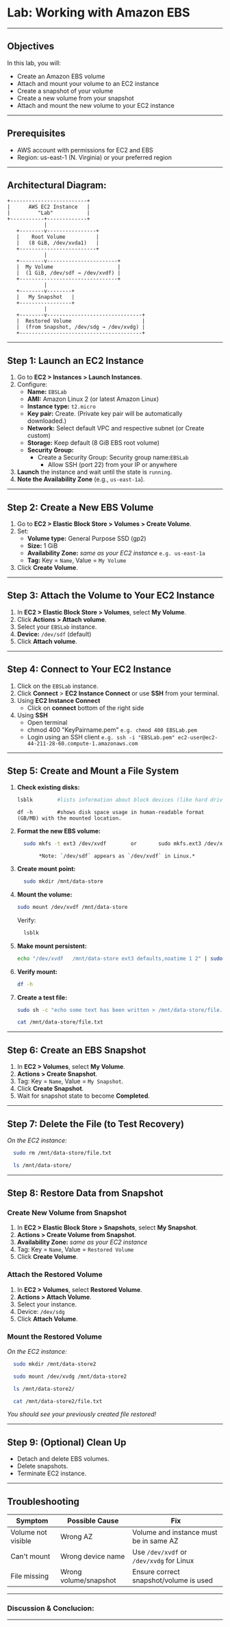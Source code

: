 # Lab: Working with Amazon EBS

---
## Objectives

In this lab, you will:

- Create an Amazon EBS volume
- Attach and mount your volume to an EC2 instance
- Create a snapshot of your volume
- Create a new volume from your snapshot
- Attach and mount the new volume to your EC2 instance

---

## Prerequisites

- AWS account with permissions for EC2 and EBS
- Region: us-east-1 (N. Virginia) or your preferred region
  
---
## Architectural Diagram:
```
+-------------------------+
|      AWS EC2 Instance   |
|         "Lab"           |
+-----------+-------------+
            |
   +--------v----------------+
   |    Root Volume          |
   |   (8 GiB, /dev/xvda1)   |
   +-------------------------+
            |
   +--------v-----------------------+
   |  My Volume                     |
   |  (1 GiB, /dev/sdf → /dev/xvdf) |
   +--------------------------------+
            |
   +--------v--------+
   |   My Snapshot   |
   +-----------------+
            |
   +--------v-------------------------------+
   |  Restored Volume                       |
   |  (from Snapshot, /dev/sdg → /dev/xvdg) |
   +----------------------------------------+
```

---

## Step 1: Launch an EC2 Instance

1. Go to **EC2 > Instances > Launch Instances**.
2. Configure:
    - **Name:** `EBSLab`
    - **AMI:** Amazon Linux 2 (or latest Amazon Linux)
    - **Instance type:** `t2.micro`
    - **Key pair:** Create. (Private key pair will be automatically downloaded.)
    - **Network:** Select default VPC and respective subnet (or Create custom)
    - **Storage:** Keep default (8 GiB EBS root volume)
    - **Security Group:**
      - Create a Security Group: Security group name:`EBSLab`
        - Allow SSH (port 22) from your IP or anywhere
3. **Launch** the instance and wait until the state is `running`.
4. **Note the Availability Zone** (e.g., `us-east-1a`).

---

## Step 2: Create a New EBS Volume

1. Go to **EC2 > Elastic Block Store > Volumes > Create Volume**.
2. Set:
    - **Volume type:** General Purpose SSD (gp2)
    - **Size:** 1 GiB
    - **Availability Zone:** *same as your EC2 instance* `e.g. us-east-1a`
    - **Tag:** Key = `Name`, Value = `My Volume`
3. Click **Create Volume**.

---

## Step 3: Attach the Volume to Your EC2 Instance

1. In **EC2 > Elastic Block Store > Volumes**, select **My Volume**.
2. Click **Actions > Attach volume**.
3. Select your `EBSLab` instance.
4. **Device:** `/dev/sdf` (default)
5. Click **Attach volume**.

---

## Step 4: Connect to Your EC2 Instance

1. Click on the `EBSLab` instance.
2. Click **Connect** > **EC2 Instance Connect** or use **SSH** from your terminal.
3. Using **EC2 Instance Connect**
   - Click on **connect** bottom of the right side
4. Using **SSH**
   - Open terminal
   - chmod 400 "KeyPairname.pem" `e.g. chmod 400 EBSLab.pem`
   - Login using an SSH client
     `e.g. ssh -i "EBSLab.pem" ec2-user@ec2-44-211-28-60.compute-1.amazonaws.com`
---

## Step 5: Create and Mount a File System

1. **Check existing disks:**
    ```sh
    lsblk        #lists information about block devices (like hard drives, SSDs, USBs, partitions).
    ```
    ```
    df -h        #shows disk space usage in human-readable format (GB/MB) with the mounted location.              
    ```
2. **Format the new EBS volume:**
    ```sh
      sudo mkfs -t ext3 /dev/xvdf        or       sudo mkfs.ext3 /dev/xvdf
    ```
              *Note: `/dev/sdf` appears as `/dev/xvdf` in Linux.*
   
4. **Create mount point:**
    ```sh
      sudo mkdir /mnt/data-store
    ```
5. **Mount the volume:**
    ```sh
    sudo mount /dev/xvdf /mnt/data-store
    ```
    Verify:
   ```sh
     lsblk
   ```
7. **Make mount persistent:**
    ```sh
    echo "/dev/xvdf   /mnt/data-store ext3 defaults,noatime 1 2" | sudo tee -a /etc/fstab
    ```
8. **Verify mount:**
    ```sh
    df -h
    ```
9. **Create a test file:**
    ```sh
    sudo sh -c "echo some text has been written > /mnt/data-store/file.txt"
    ```
    ```sh
    cat /mnt/data-store/file.txt
    ```

---

## Step 6: Create an EBS Snapshot

1. In **EC2 > Volumes**, select **My Volume**.
2. **Actions > Create Snapshot**.
3. Tag: Key = `Name`, Value = `My Snapshot`.
4. Click **Create Snapshot**.
5. Wait for snapshot state to become **Completed**.

---

## Step 7: Delete the File (to Test Recovery)

*On the EC2 instance:*
```sh
  sudo rm /mnt/data-store/file.txt
```
```sh
  ls /mnt/data-store/
```

---

## Step 8: Restore Data from Snapshot

### Create New Volume from Snapshot

1. In **EC2 > Elastic Block Store > Snapshots**, select **My Snapshot**.
2. **Actions > Create Volume from Snapshot**.
3. **Availability Zone:** *same as your EC2 instance*
4. Tag: Key = `Name`, Value = `Restored Volume`
5. Click **Create Volume**.

### Attach the Restored Volume

1. In **EC2 > Volumes**, select **Restored Volume**.
2. **Actions > Attach Volume**.
3. Select your instance.
4. Device: `/dev/sdg`
5. Click **Attach Volume**.

### Mount the Restored Volume

*On the EC2 instance:*
```sh
  sudo mkdir /mnt/data-store2
```
```sh
  sudo mount /dev/xvdg /mnt/data-store2
```
```sh
  ls /mnt/data-store2/
```
```sh
  cat /mnt/data-store2/file.txt
```

  *You should see your previously created file restored!*

---

## Step 9: (Optional) Clean Up

- Detach and delete EBS volumes.
- Delete snapshots.
- Terminate EC2 instance.

---

## Troubleshooting

| Symptom      | Possible Cause      | Fix                                      |
|--------------|--------------------|-------------------------------------------|
| Volume not visible | Wrong AZ      | Volume and instance must be in same AZ    |
| Can't mount  | Wrong device name  | Use `/dev/xvdf` or `/dev/xvdg` for Linux  |
| File missing | Wrong volume/snapshot | Ensure correct snapshot/volume is used |

---
### Discussion & Conclucion:




---
